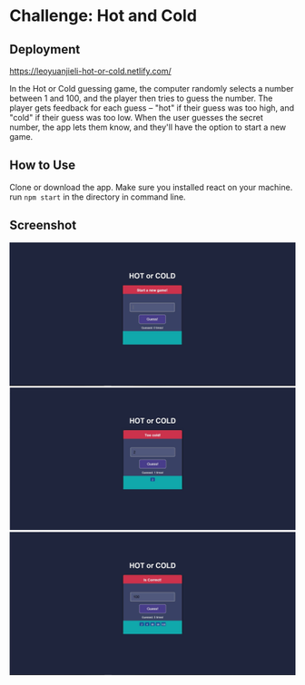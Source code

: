 # Challenge: Hot and Cold

## Deployment
https://leoyuanjieli-hot-or-cold.netlify.com/

In the Hot or Cold guessing game, the computer randomly selects a number between 1 and 100, and the player then tries to guess the number. The player gets feedback for each guess – "hot" if their guess was too high, and "cold" if their guess was too low. When the user guesses the secret number, the app lets them know, and they'll have the option to start a new game.

## How to Use
Clone or download the app. Make sure you installed react on your machine. run `npm start` in the directory in command line.

## Screenshot
![img](https://raw.githubusercontent.com/LeoYuanjieLi/React-Hot-and-Cold/master/demo-image/image-1.JPG)
![img](https://raw.githubusercontent.com/LeoYuanjieLi/React-Hot-and-Cold/master/demo-image/image-2.JPG)
![img](https://raw.githubusercontent.com/LeoYuanjieLi/React-Hot-and-Cold/master/demo-image/image-3.JPG)